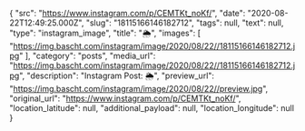 {
  "src": "https://www.instagram.com/p/CEMTKt_noKf/",
  "date": "2020-08-22T12:49:25.000Z",
  "slug": "18115166146182712",
  "tags": null,
  "text": null,
  "type": "instagram_image",
  "title": "🌦️",
  "images": [
    "https://img.bascht.com/instagram/image/2020/08/22//18115166146182712.jpg"
  ],
  "category": "posts",
  "media_url": "https://img.bascht.com/instagram/image/2020/08/22//18115166146182712.jpg",
  "description": "Instagram Post: 🌦️",
  "preview_url": "https://img.bascht.com/instagram/image/2020/08/22//preview.jpg",
  "original_url": "https://www.instagram.com/p/CEMTKt_noKf/",
  "location_latitude": null,
  "additional_payload": null,
  "location_longitude": null
}